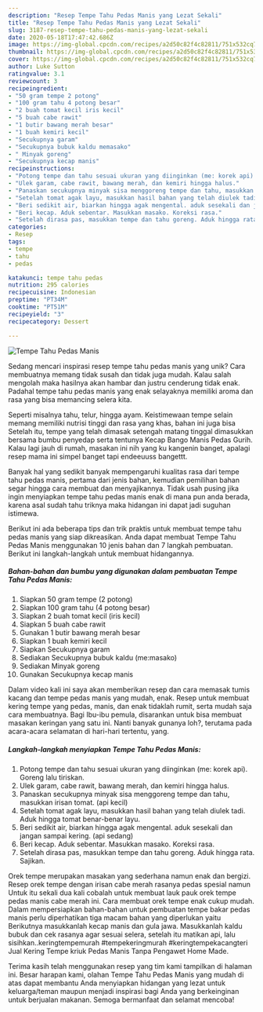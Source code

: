 ```yaml
---
description: "Resep Tempe Tahu Pedas Manis yang Lezat Sekali"
title: "Resep Tempe Tahu Pedas Manis yang Lezat Sekali"
slug: 3187-resep-tempe-tahu-pedas-manis-yang-lezat-sekali
date: 2020-05-18T17:47:42.686Z
image: https://img-global.cpcdn.com/recipes/a2d50c82f4c82811/751x532cq70/tempe-tahu-pedas-manis-foto-resep-utama.jpg
thumbnail: https://img-global.cpcdn.com/recipes/a2d50c82f4c82811/751x532cq70/tempe-tahu-pedas-manis-foto-resep-utama.jpg
cover: https://img-global.cpcdn.com/recipes/a2d50c82f4c82811/751x532cq70/tempe-tahu-pedas-manis-foto-resep-utama.jpg
author: Luke Sutton
ratingvalue: 3.1
reviewcount: 3
recipeingredient:
- "50 gram tempe 2 potong"
- "100 gram tahu 4 potong besar"
- "2 buah tomat kecil iris kecil"
- "5 buah cabe rawit"
- "1 butir bawang merah besar"
- "1 buah kemiri kecil"
- "Secukupnya garam"
- "Secukupnya bubuk kaldu memasako"
- " Minyak goreng"
- "Secukupnya kecap manis"
recipeinstructions:
- "Potong tempe dan tahu sesuai ukuran yang diinginkan (me: korek api). Goreng lalu tiriskan."
- "Ulek garam, cabe rawit, bawang merah, dan kemiri hingga halus."
- "Panaskan secukupnya minyak sisa menggoreng tempe dan tahu, masukkan irisan tomat. (api kecil)"
- "Setelah tomat agak layu, masukkan hasil bahan yang telah diulek tadi. Aduk hingga tomat benar-benar layu."
- "Beri sedikit air, biarkan hingga agak mengental. aduk sesekali dan jangan sampai kering. (api sedang)"
- "Beri kecap. Aduk sebentar. Masukkan masako. Koreksi rasa."
- "Setelah dirasa pas, masukkan tempe dan tahu goreng. Aduk hingga rata. Sajikan."
categories:
- Resep
tags:
- tempe
- tahu
- pedas

katakunci: tempe tahu pedas 
nutrition: 295 calories
recipecuisine: Indonesian
preptime: "PT34M"
cooktime: "PT51M"
recipeyield: "3"
recipecategory: Dessert

---
```



![Tempe Tahu Pedas Manis](https://img-global.cpcdn.com/recipes/a2d50c82f4c82811/751x532cq70/tempe-tahu-pedas-manis-foto-resep-utama.jpg)

Sedang mencari inspirasi resep tempe tahu pedas manis yang unik? Cara membuatnya memang tidak susah dan tidak juga mudah. Kalau salah mengolah maka hasilnya akan hambar dan justru cenderung tidak enak. Padahal tempe tahu pedas manis yang enak selayaknya memiliki aroma dan rasa yang bisa memancing selera kita.

Seperti misalnya tahu, telur, hingga ayam. Keistimewaan tempe selain memang memiliki nutrisi tinggi dan rasa yang khas, bahan ini juga bisa Setelah itu, tempe yang telah dimasak setengah matang tinggal dimasukkan bersama bumbu penyedap serta tentunya Kecap Bango Manis Pedas Gurih. Kalau lagi jauh di rumah, masakan ini nih yang ku kangenin banget, apalagi resep mama ini simpel banget tapi endeeuuss bangettt.

Banyak hal yang sedikit banyak mempengaruhi kualitas rasa dari tempe tahu pedas manis, pertama dari jenis bahan, kemudian pemilihan bahan segar hingga cara membuat dan menyajikannya. Tidak usah pusing jika ingin menyiapkan tempe tahu pedas manis enak di mana pun anda berada, karena asal sudah tahu triknya maka hidangan ini dapat jadi suguhan istimewa.


Berikut ini ada beberapa tips dan trik praktis untuk membuat tempe tahu pedas manis yang siap dikreasikan. Anda dapat membuat Tempe Tahu Pedas Manis menggunakan 10 jenis bahan dan 7 langkah pembuatan. Berikut ini langkah-langkah untuk membuat hidangannya.

<!--inarticleads1-->

##### Bahan-bahan dan bumbu yang digunakan dalam pembuatan Tempe Tahu Pedas Manis:

1. Siapkan 50 gram tempe (2 potong)
1. Siapkan 100 gram tahu (4 potong besar)
1. Siapkan 2 buah tomat kecil (iris kecil)
1. Siapkan 5 buah cabe rawit
1. Gunakan 1 butir bawang merah besar
1. Siapkan 1 buah kemiri kecil
1. Siapkan Secukupnya garam
1. Sediakan Secukupnya bubuk kaldu (me:masako)
1. Sediakan  Minyak goreng
1. Gunakan Secukupnya kecap manis


Dalam video kali ini saya akan memberikan resep dan cara memasak tumis kacang dan tempe pedas manis yang mudah, enak. Resep untuk membuat kering tempe yang pedas, manis, dan enak tidaklah rumit, serta mudah saja cara membuatnya. Bagi Ibu-ibu pemula, disarankan untuk bisa membuat masakan keringan yang satu ini. Nanti banyak gunanya loh?, terutama pada acara-acara selamatan di hari-hari tertentu, yang. 

<!--inarticleads2-->

##### Langkah-langkah menyiapkan Tempe Tahu Pedas Manis:

1. Potong tempe dan tahu sesuai ukuran yang diinginkan (me: korek api). Goreng lalu tiriskan.
1. Ulek garam, cabe rawit, bawang merah, dan kemiri hingga halus.
1. Panaskan secukupnya minyak sisa menggoreng tempe dan tahu, masukkan irisan tomat. (api kecil)
1. Setelah tomat agak layu, masukkan hasil bahan yang telah diulek tadi. Aduk hingga tomat benar-benar layu.
1. Beri sedikit air, biarkan hingga agak mengental. aduk sesekali dan jangan sampai kering. (api sedang)
1. Beri kecap. Aduk sebentar. Masukkan masako. Koreksi rasa.
1. Setelah dirasa pas, masukkan tempe dan tahu goreng. Aduk hingga rata. Sajikan.


Orek tempe merupakan masakan yang sederhana namun enak dan bergizi. Resep orek tempe dengan irisan cabe merah rasanya pedas spesial namun Untuk itu sekali dua kali cobalah untuk membuat lauk pauk orek tempe pedas manis cabe merah ini. Cara membuat orek tempe enak cukup mudah. Dalam mempersiapkan bahan-bahan untuk pembuatan tempe bakar pedas manis perlu diperhatikan tiga macam bahan yang diperlukan yaitu Berikutnya masukkanlah kecap manis dan gula jawa. Masukkanlah kaldu bubuk dan cek rasanya agar sesuai selera, setelah itu matikan api, lalu sisihkan..keringtempemurah #tempekeringmurah #keringtempekacangteri Jual Kering Tempe kriuk Pedas Manis Tanpa Pengawet Home Made. 

Terima kasih telah menggunakan resep yang tim kami tampilkan di halaman ini. Besar harapan kami, olahan Tempe Tahu Pedas Manis yang mudah di atas dapat membantu Anda menyiapkan hidangan yang lezat untuk keluarga/teman maupun menjadi inspirasi bagi Anda yang berkeinginan untuk berjualan makanan. Semoga bermanfaat dan selamat mencoba!
